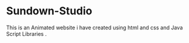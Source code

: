 # Sundown-Studio
This is an Animated website i have created using html and css and Java Script Libraries .
